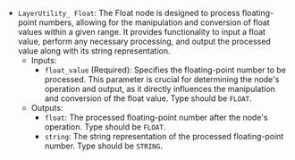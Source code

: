 - `LayerUtility_ Float`: The Float node is designed to process floating-point numbers, allowing for the manipulation and conversion of float values within a given range. It provides functionality to input a float value, perform any necessary processing, and output the processed value along with its string representation.
    - Inputs:
        - `float_value` (Required): Specifies the floating-point number to be processed. This parameter is crucial for determining the node's operation and output, as it directly influences the manipulation and conversion of the float value. Type should be `FLOAT`.
    - Outputs:
        - `float`: The processed floating-point number after the node's operation. Type should be `FLOAT`.
        - `string`: The string representation of the processed floating-point number. Type should be `STRING`.
